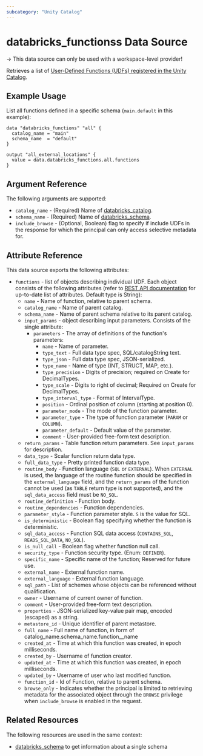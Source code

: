 ```yaml
---
subcategory: "Unity Catalog"
---
```

# databricks_functionss Data Source

-> This data source can only be used with a workspace-level provider!

Retrieves a list of [User-Defined Functions (UDFs) registered in the Unity Catalog](https://docs.databricks.com/en/udf/unity-catalog.html).

## Example Usage

List all functions defined in a specific schema (`main.default` in this example):

```hcl
data "databricks_functions" "all" {
  catalog_name = "main"
  schema_name  = "default"
}

output "all_external_locations" {
  value = data.databricks_functions.all.functions
}
```

## Argument Reference

The following arguments are supported:

* `catalog_name` - (Required) Name of [databricks_catalog](../resources/catalog.md).
* `schema_name` - (Required) Name of [databricks_schema](../resources/schema.md).
* `include_browse` - (Optional, Boolean) flag to specify if include UDFs in the response for which the principal can only access selective metadata for.

## Attribute Reference

This data source exports the following attributes:

* `functions` - list of objects describing individual UDF. Each object consists of the following attributes (refer to [REST API documentation](https://docs.databricks.com/api/workspace/functions/list#functions) for up-to-date list of attributes. Default type is String):
  * `name` - Name of function, relative to parent schema.
  * `catalog_name` - Name of parent catalog.
  * `schema_name` - Name of parent schema relative to its parent catalog.
  * `input_params` - object describing input parameters. Consists of the single attribute:
    * `parameters` - The array of definitions of the function's parameters:
      * `name` - Name of parameter.
      * `type_text` - Full data type spec, SQL/catalogString text.
      * `type_json` - Full data type spec, JSON-serialized.
      * `type_name` - Name of type (INT, STRUCT, MAP, etc.).
      * `type_precision` - Digits of precision; required on Create for DecimalTypes.
      * `type_scale` - Digits to right of decimal; Required on Create for DecimalTypes.
      * `type_interval_type` - Format of IntervalType.
      * `position` - Ordinal position of column (starting at position 0).
      * `parameter_mode` - The mode of the function parameter.
      * `parameter_type` - The type of function parameter (`PARAM` or `COLUMN`).
      * `parameter_default` - Default value of the parameter.
      * `comment` - User-provided free-form text description.
  * `return_params` - Table function return parameters.  See `input_params` for description.
  * `data_type` - Scalar function return data type.
  * `full_data_type` - Pretty printed function data type.
  * `routine_body` - Function language (`SQL` or `EXTERNAL`). When `EXTERNAL` is used, the language of the routine function should be specified in the `external_language` field, and the `return_params` of the function cannot be used (as `TABLE` return type is not supported), and the `sql_data_access` field must be `NO_SQL`.
  * `routine_definition` - Function body.
  * `routine_dependencies` - Function dependencies.
  * `parameter_style` - Function parameter style. `S` is the value for SQL.
  * `is_deterministic` - Boolean flag specifying whether the function is deterministic.
  * `sql_data_access` - Function SQL data access (`CONTAINS_SQL`, `READS_SQL_DATA`, `NO_SQL`).
  * `is_null_call` - Boolean flag whether function null call.
  * `security_type` - Function security type. (Enum: `DEFINER`).
  * `specific_name` - Specific name of the function; Reserved for future use.
  * `external_name` - External function name.
  * `external_language` - External function language.
  * `sql_path` - List of schemes whose objects can be referenced without qualification.
  * `owner` - Username of current owner of function.
  * `comment` - User-provided free-form text description.
  * `properties` - JSON-serialized key-value pair map, encoded (escaped) as a string.
  * `metastore_id` - Unique identifier of parent metastore.
  * `full_name` - Full name of function, in form of catalog_name.schema_name.function__name
  * `created_at` - Time at which this function was created, in epoch milliseconds.
  * `created_by` - Username of function creator.
  * `updated_at` - Time at which this function was created, in epoch milliseconds.
  * `updated_by` - Username of user who last modified function.
  * `function_id` - Id of Function, relative to parent schema.
  * `browse_only` - Indicates whether the principal is limited to retrieving metadata for the associated object through the `BROWSE` privilege when `include_browse` is enabled in the request.

## Related Resources

The following resources are used in the same context:

* [databricks_schema](./schema.md) to get information about a single schema

